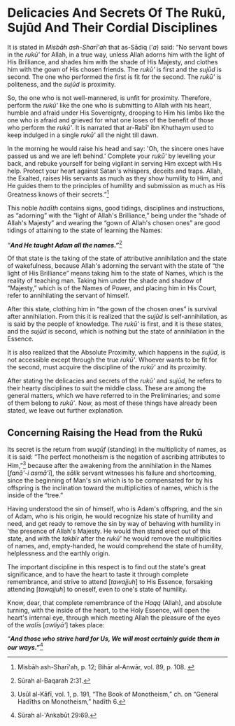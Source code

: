 Delicacies And Secrets Of The Rukū, Sujūd And Their Cordial Disciplines
=======================================================================

It is stated in *Misbāh ash-Sharī'ah* that as-Sādiq ('*a*) said: “No
servant bows in the *rukū'* for Allah, in a true way, unless Allah
adorns him with the light of His Brilliance, and shades him with the
shade of His Majesty, and clothes him with the gown of His chosen
friends. The *rukū'* is first and the *sujūd* is second. The one who
performed the first is fit for the second. The *rukū'* is politeness,
and the *sujūd* is proximity.

So, the one who is not well-mannered, is unfit for proximity. Therefore,
perform the *rukū'* like the one who is submitting to Allah with his
heart, humble and afraid under His Sovereignty, drooping to Him his
limbs like the one who is afraid and grieved for what one loses of the
benefit of those who perform the *rukū'*. It is narrated that ar-Rabī'
ibn Khuthaym used to keep indulged in a single *rukū'* all the night
till dawn.

In the morning he would raise his head and say: 'Oh, the sincere ones
have passed us and we are left behind.' Complete your *rukū'* by
levelling your back, and rebuke yourself for being vigilant in serving
Him except with His help. Protect your heart against Satan's whispers,
deceits and traps. Allah, the Exalted, raises His servants as much as
they show humility to Him, and He guides them to the principles of
humility and submission as much as His Greatness knows of their
secrets.”[^1]

This noble *hadīth* contains signs, good tidings, disciplines and
instructions, as “adorning” with the “light of Allah's Brilliance,”
being under the “shade of Allah's Majesty” and wearing the “gown of
Allah's chosen ones” are good tidings of attaining to the state of
learning the Names:

*“**And He taught Adam all the names.”***[^2]

Of that state is the taking of the state of attributive annihilation and
the state of wakefulness, because Allah's adorning the servant with the
state of “the light of His Brilliance” means taking him to the state of
Names, which is the reality of teaching man. Taking him under the shade
and shadow of “Majesty,” which is of the Names of Power, and placing him
in His Court, refer to annihilating the servant of himself.

After this state, clothing him in “the gown of the chosen ones” is
survival after annihilation. From this it is realized that the *sujūd*
is self-annihilation, as is said by the people of knowledge. The *rukū'*
is first, and it is these states, and the *sujūd* is second, which is
nothing but the state of annihilation in the Essence.

It is also realized that the Absolute Proximity, which happens in the
*sujūd*, is not accessible except through the true *rukū'*. Whoever
wants to be fit for the second, must acquire the discipline of the
*rukū'* and its proximity.

After stating the delicacies and secrets of the *rukū'* and *sujūd*, he
refers to their hearty disciplines to suit the middle class. These are
among the general matters, which we have referred to in the
Preliminaries; and some of them belong to *rukū'*. Now, as most of these
things have already been stated, we leave out further explanation.

Concerning Raising the Head from the Rukū
-----------------------------------------

Its secret is the return from *wuqūf* (standing) in the multiplicity of
names, as it is said: “The perfect monotheism is the negation of
ascribing attributes to Him,”[^3] because after the awakening from the
annihilation in the Names [*fanā'-i asmā'ī*], the *sālik* servant
witnesses his failure and shortcoming, since the beginning of Man's sin
which is to be compensated for by his offspring is the inclination
toward the multiplicities of names, which is the inside of the “tree.”

Having understood the sin of himself, who is Adam's offspring, and the
sin of Adam, who is his origin, he would recognize his state of humility
and need, and get ready to remove the sin by way of behaving with
humility in 'the presence of Allah's Majesty. He would then stand erect
out of this state, and with the *takbīr* after the *rukū'* he would
remove the multiplicities of names, and, empty-handed, he would
comprehend the state of humility, helplessness and the earthly origin.

The important discipline in this respect is to find out the state's
great significance, and to have the heart to taste it through complete
remembrance, and strive to attend [*tawajjuh*] to His Essence, forsaking
attending [*tawajjuh*] to oneself, even to one's state of humility.

Know, dear, that complete remembrance of the *Haqq* (Allah), and
absolute turning, with the inside of the heart, to the Holy Essence,
will open the heart's internal eye, through which meeting Allah the
pleasure of the eyes of the *walī*s [*awliyā'*] takes place:

*“**And those who strive hard for Us, We will most certainly guide them
in our ways.”***[^4]

[^1]: Misbāh ash-Sharī'ah, p. 12; Bihār al-Anwār, vol. 89, p. 108. 

[^2]: Sūrah al-Baqarah 2:31.

[^3]: Usūl al-Kāfī, vol. 1, p. 191, “The Book of Monotheism,” ch. on
“General Hadīths on Monotheism,” hadīth 6.

[^4]: Sūrah al-'Ankabūt 29:69.


